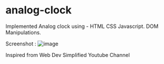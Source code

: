 # analog-clock

Implemented Analog clock using -  HTML CSS Javascript.
DOM Manipulations.

Screenshot :
![image](https://github.com/dhanapal4/analog-clock/assets/35224694/a9dd27be-4185-4be4-a819-0cf13debc2b5)


Inspired from Web Dev Simplified Youtube Channel
